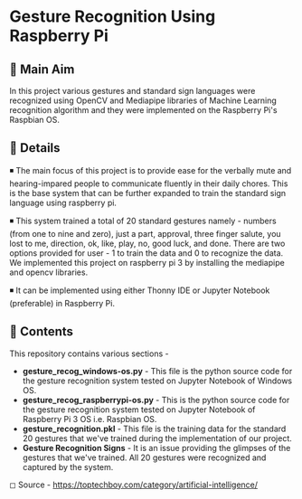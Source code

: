 # Gesture Recognition Using Raspberry Pi
## 📌 Main Aim 
In this project various gestures and standard sign languages were recognized using OpenCV and Mediapipe libraries of Machine Learning recognition algorithm and they were implemented on the Raspberry Pi's Raspbian OS.

## 🚀 Details 
◾ The main focus of this project is to provide ease for the verbally mute and hearing-impared people to communicate fluently in their daily chores. This is the base system that can be further expanded to train the standard sign language using raspberry pi. 

◾ This system trained a total of 20 standard gestures namely - numbers (from one to nine and zero), just a part, approval, three finger salute, you lost to me, direction, ok, like, play, no, good luck, and done. There are two options provided for user - 1 to train the data and 0 to recognize the data. We implemented this project on raspberry pi 3 by installing the mediapipe and opencv libraries. 

◾ It can be implemented using either Thonny IDE or Jupyter Notebook (preferable) in Raspberry Pi. 

## 🎯 Contents
This repository contains various sections - 
* **gesture_recog_windows-os.py** - This file is the python source code for the gesture recognition system tested on Jupyter Notebook of Windows OS.
* **gesture_recog_raspberrypi-os.py** - This is the python source code for the gesture recognition system tested on Jupyter Notebook of Raspberry Pi 3 OS i.e. Raspbian OS.
* **gesture_recognition.pkl** - This file is the training data for the standard 20 gestures that we've trained during the implementation of our project.
* **Gesture Recognition Signs** - It is an issue providing the glimpses of the gestures that we've trained. All 20 gestures were recognized and captured by the system.


◻ Source - https://toptechboy.com/category/artificial-intelligence/

